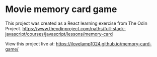 # Movie memory card game

This project was created as a React learning exercise from The Odin Project.
https://www.theodinproject.com/paths/full-stack-javascript/courses/javascript/lessons/memory-card

View this project live at: https://ilovelamp1024.github.io/memory-card-game/
